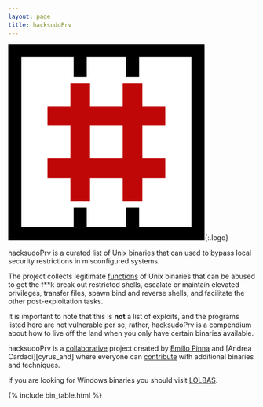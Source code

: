 ```yaml
---
layout: page
title: hacksudoPrv
---
```


![logo](/assets/logo.png){:.logo}

hacksudoPrv is a curated list of Unix binaries that can used to bypass local security restrictions in misconfigured systems.

The project collects legitimate [functions](/functions/) of Unix binaries that can be abused to ~~get the f**k~~ break out restricted shells, escalate or maintain elevated privileges, transfer files, spawn bind and reverse shells, and facilitate the other post-exploitation tasks.

It is important to note that this is **not** a list of exploits, and the programs listed here are not vulnerable per se, rather, hacksudoPrv is a compendium about how to live off the land when you only have certain binaries available.

hacksudoPrv is a [collaborative][] project created by [Emilio Pinna][norbemi] and [Andrea Cardaci][cyrus_and] where everyone can [contribute][] with additional binaries and techniques.

If you are looking for Windows binaries you should visit [LOLBAS][].

[functions]: /functions/
[LOLBAS]: https://lolbas-project.github.io/
[collaborative]: https://github.com/GTFOBins/GTFOBins.github.io/graphs/contributors
[contribute]: /contribute/
[norbemi]: https://twitter.com/norbemi
[vishalhwaghmare]: https://twitter.com/vishalhwaghmare

{% include bin_table.html %}
